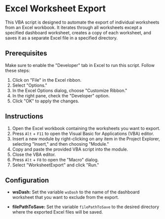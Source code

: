 # Excel Worksheet Export

This VBA script is designed to automate the export of individual worksheets from an Excel workbook. It iterates through all worksheets except a specified dashboard worksheet, creates a copy of each worksheet, and saves it as a separate Excel file in a specified directory.

## Prerequisites

Make sure to enable the "Developer" tab in Excel to run this script. Follow these steps:

1. Click on "File" in the Excel ribbon.
2. Select "Options."
3. In the Excel Options dialog, choose "Customize Ribbon."
4. In the right pane, check the "Developer" option.
5. Click "OK" to apply the changes.

## Instructions

1. Open the Excel workbook containing the worksheets you want to export.
2. Press `Alt` + `F11` to open the Visual Basic for Applications (VBA) editor.
3. Insert a new module by right-clicking on any item in the Project Explorer, selecting "Insert," and then choosing "Module."
4. Copy and paste the provided VBA script into the module.
5. Close the VBA editor.
6. Press `Alt` + `F8` to open the "Macro" dialog.
7. Select "WorksheetExport" and click "Run."

## Configuration

- **wsDash:** Set the variable `wsDash` to the name of the dashboard worksheet that you want to exclude from the export.

- **filePathToSave:** Set the variable `filePathToSave` to the desired directory where the exported Excel files will be saved.
